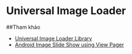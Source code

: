 # Universal Image Loader
##Tham khảo
+ [Universal Image Loader Library](https://github.com/nostra13/Android-Universal-Image-Loader)
+ [Android Image Slide Show using View Pager](http://androidopentutorials.com/android-image-slideshow-using-viewpager/)
